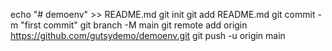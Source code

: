 echo "# demoenv" >> README.md
git init
git add README.md
git commit -m "first commit"
git branch -M main
git remote add origin https://github.com/gutsydemo/demoenv.git
git push -u origin main
